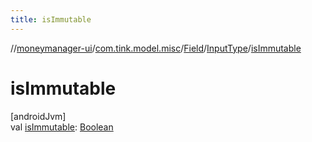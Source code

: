 ```yaml
---
title: isImmutable
---
```

//[moneymanager-ui](../../../../index.html)/[com.tink.model.misc](../../index.html)/[Field](../index.html)/[InputType](index.html)/[isImmutable](is-immutable.html)



# isImmutable



[androidJvm]\
val [isImmutable](is-immutable.html): [Boolean](https://kotlinlang.org/api/latest/jvm/stdlib/kotlin/-boolean/index.html)





